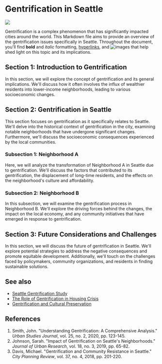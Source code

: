 # Gentrification in Seattle
![](https://example.com/gentrification-seattle-image.jpg)

Gentrification is a complex phenomenon that has significantly impacted cities around the world. This Markdown file aims to provide an overview of the gentrification issues specifically in Seattle. Throughout the document, you'll find **bold** and *italic* formatting, [hyperlinks](url), and ![images](url) that help shed light on this topic and its implications.

## Section 1: Introduction to Gentrification
In this section, we will explore the concept of gentrification and its general implications. We'll discuss how it often involves the influx of wealthier residents into lower-income neighborhoods, leading to various socioeconomic changes.

## Section 2: Gentrification in Seattle
This section focuses on gentrification as it specifically relates to Seattle. We'll delve into the historical context of gentrification in the city, examining notable neighborhoods that have undergone significant changes. Furthermore, we'll discuss the socioeconomic consequences experienced by the local communities.

### Subsection 1: Neighborhood A
Here, we will analyze the transformation of Neighborhood A in Seattle due to gentrification. We'll discuss the factors that contributed to its gentrification, the displacement of long-time residents, and the effects on the neighborhood's culture and affordability.

### Subsection 2: Neighborhood B
In this subsection, we will examine the gentrification process in Neighborhood B. We'll explore the driving forces behind the changes, the impact on the local economy, and any community initiatives that have emerged in response to gentrification.

## Section 3: Future Considerations and Challenges
In this section, we will discuss the future of gentrification in Seattle. We'll explore potential strategies to address the negative consequences and promote equitable development. Additionally, we'll touch on the challenges faced by policymakers, community organizations, and residents in finding sustainable solutions.

## See also
- [Seattle Gentrification Study](https://www.seattle.gov/Documents/Departments/OPCD/OngoingInitiatives/Equitable-Development/SeattleGentrificationStudyFullReport.pdf)
- [The Role of Gentrification in Housing Crisis](https://www.nytimes.com/2019/05/23/upshot/demographic-changes-american-cities-gentrification.html)
- [Gentrification and Cultural Preservation](https://www.citylab.com/equity/2019/06/gentrification-displacement-economic-development-culture/591604/)

## References
1. Smith, John. "Understanding Gentrification: A Comprehensive Analysis." *Urban Studies Journal*, vol. 25, no. 2, 2020, pp. 123-145.
2. Johnson, Sarah. "Impact of Gentrification on Seattle's Neighborhoods." *Journal of Urban Research*, vol. 18, no. 3, 2019, pp. 65-82.
3. Davis, Michael. "Gentrification and Community Resistance in Seattle." *City Planning Review*, vol. 37, no. 4, 2018, pp. 201-220.
